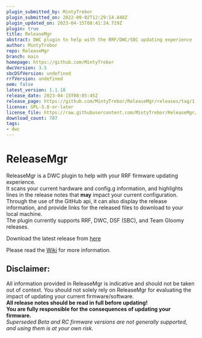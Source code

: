 ```yaml
---
plugin_submitted_by: MintyTrebor
plugin_submitted_on: 2022-09-02T12:29:14.448Z
plugin_updated_on: 2023-04-15T08:41:24.719Z
plugin: true
title: ReleaseMgr
abstract: DWC plugin to help with the RRF/DWC/SBC updating experience
author: MintyTrebor
repo: ReleaseMgr
branch: main
homepage: https://github.com/MintyTrebor
dwcVersion: 3.5
sbcDSfVersion: undefined
rrfVersion: undefined
oem: false
latest_version: 1.1.18
release_date: 2023-04-15T08:05:45Z
release_page: https://github.com/MintyTrebor/ReleaseMgr/releases/tag/1.1.18
license: GPL-3.0-or-later
license_file: https://raw.githubusercontent.com/MintyTrebor/ReleaseMgr/main/LICENSE
download_count: 707
tags:
- dwc
---
```


# ReleaseMgr
  
ReleaseMgr is a DWC plugin to help with your RRF firmware updating experience.  
It scans your current hardware and config.g information, and highlights lines in the release notes that **may** impact your current configuration.  
Through the use of the GitHub api, it can also display the release information, and provide links for the released files to download to your local machine.  
The plugin currently supports RRF, DWC, DSF (SBC), and Team Gloomy releases.  
  
Download the latest release from [here](https://github.com/MintyTrebor/ReleaseMgr/releases)
  
Please read the [Wiki](https://github.com/MintyTrebor/ReleaseMgr/wiki) for more information.  
  
 ## Disclaimer:  
 All information provided in ReleaseMgr is indicative and should not be taken out of context. You should not solely rely on ReleaseMgr for evaluating the impact of updating your current firmware/software.  
**All release notes should be read in full before updating!**  
**You are fully responsible for the consequences of updating your firmware.**  
*Superseded Beta and RC firmware versions are not generally supported, and using them is at your own risk.*

